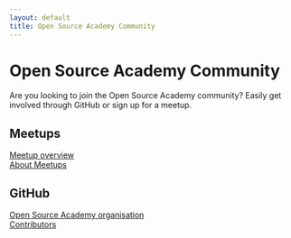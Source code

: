 ```yaml
---
layout: default
title: Open Source Academy Community
---
```

# Open Source Academy Community

Are you looking to join the Open Source Academy community? Easily get involved through GitHub or sign up for a meetup.

## Meetups
[Meetup overview](https://signup.com/go/whYODrX)  
[About Meetups](/meetups)

## GitHub
[Open Source Academy organisation](https://github.com/opensource-academy)  
[Contributors](https://github.com/Opensource-Academy/contributors)  

